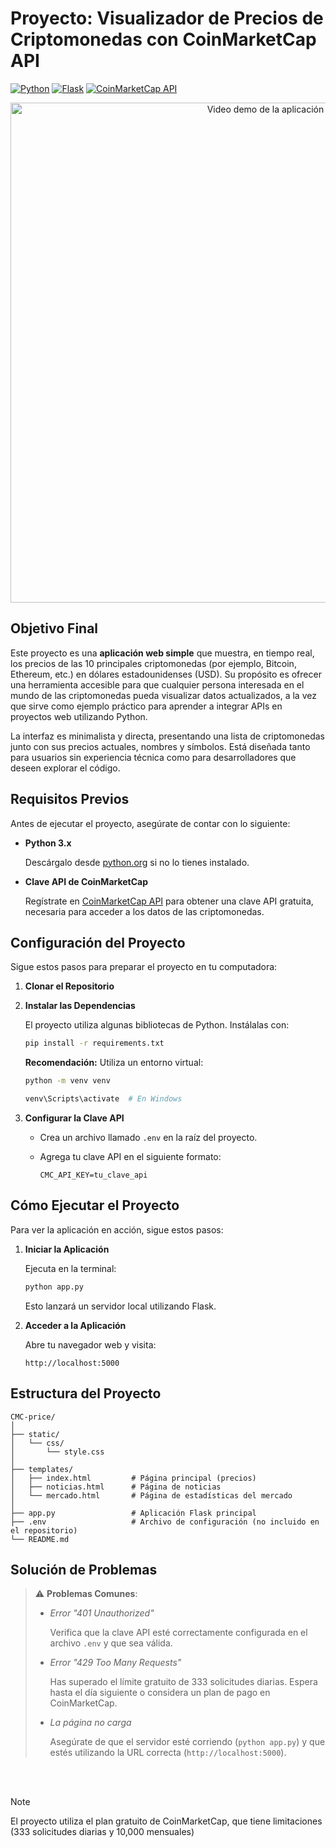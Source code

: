 # Proyecto: Visualizador de Precios de Criptomonedas con CoinMarketCap API
[![Python](https://img.shields.io/badge/docs-Python-blue?logo=python)](https://docs.python.org/3/)
[![Flask](https://img.shields.io/badge/docs-Flask-green?logo=flask)](https://flask.palletsprojects.com/)
[![CoinMarketCap API](https://img.shields.io/badge/docs-CMC_API-white?logo=coinmarketcap)](https://coinmarketcap.com/api/documentation/v1/)

<p align="center">
  <img src="https://github.com/user-attachments/assets/2a0a3551-c67c-49bb-b032-2249161c3999" width="800" alt="Video demo de la aplicación">
</p>

## Objetivo Final
Este proyecto es una **aplicación web simple** que muestra, en tiempo real, los precios de las 10 principales criptomonedas (por ejemplo, Bitcoin, Ethereum, etc.) en dólares estadounidenses (USD). Su propósito es ofrecer una herramienta accesible para que cualquier persona interesada en el mundo de las criptomonedas pueda visualizar datos actualizados, a la vez que sirve como ejemplo práctico para aprender a integrar APIs en proyectos web utilizando Python.

La interfaz es minimalista y directa, presentando una lista de criptomonedas junto con sus precios actuales, nombres y símbolos. Está diseñada tanto para usuarios sin experiencia técnica como para desarrolladores que deseen explorar el código.

## Requisitos Previos

Antes de ejecutar el proyecto, asegúrate de contar con lo siguiente:

- **Python 3.x**
    
    Descárgalo desde [python.org](https://www.python.org/downloads/) si no lo tienes instalado.
    
- **Clave API de CoinMarketCap**
    
    Regístrate en [CoinMarketCap API](https://coinmarketcap.com/api/) para obtener una clave API gratuita, necesaria para acceder a los datos de las criptomonedas.
    

## Configuración del Proyecto

Sigue estos pasos para preparar el proyecto en tu computadora:

1. **Clonar el Repositorio**
    
    
2. **Instalar las Dependencias**
    
    El proyecto utiliza algunas bibliotecas de Python. Instálalas con:
    
    ```bash
    pip install -r requirements.txt
    ```
    
    **Recomendación:** Utiliza un entorno virtual:
    
    ```bash
    python -m venv venv

    venv\Scripts\activate  # En Windows
    ```
    
3. **Configurar la Clave API**
    - Crea un archivo llamado `.env` en la raíz del proyecto.
    - Agrega tu clave API en el siguiente formato:
        
        ```
        CMC_API_KEY=tu_clave_api
        ```
        

## Cómo Ejecutar el Proyecto

Para ver la aplicación en acción, sigue estos pasos:

1. **Iniciar la Aplicación**
    
    Ejecuta en la terminal:
    
    ```bash
    python app.py
    ```
    
    Esto lanzará un servidor local utilizando Flask.
    
2. **Acceder a la Aplicación**
    
    Abre tu navegador web y visita:
    
    ```
    http://localhost:5000
    ```
        

## Estructura del Proyecto
```
CMC-price/
│
├── static/
│   └── css/
│       └── style.css
│
├── templates/
│   ├── index.html         # Página principal (precios)
│   ├── noticias.html      # Página de noticias
│   └── mercado.html       # Página de estadísticas del mercado
│
├── app.py                 # Aplicación Flask principal
├── .env                   # Archivo de configuración (no incluido en el repositorio)
└── README.md
``` 

## Solución de Problemas

> ⚠️ **Problemas Comunes**:
> 
> - _Error "401 Unauthorized"_
>     
>     Verifica que la clave API esté correctamente configurada en el archivo `.env` y que sea válida.
>     
> - _Error "429 Too Many Requests"_
>     
>     Has superado el límite gratuito de 333 solicitudes diarias. Espera hasta el día siguiente o considera un plan de pago en CoinMarketCap.
>     
> - _La página no carga_
>     
>     Asegúrate de que el servidor esté corriendo (`python app.py`) y que estés utilizando la URL correcta (`http://localhost:5000`).
>     

<br></br>
> [!NOTE]
> El proyecto utiliza el plan gratuito de CoinMarketCap, que tiene limitaciones (333 solicitudes diarias y 10,000 mensuales)
